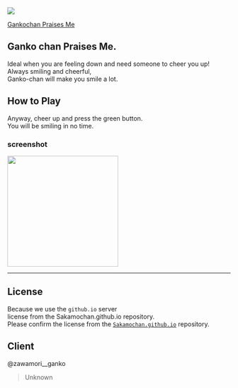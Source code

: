 <img src="https://img.shields.io/github/size/Pop-Apple/Korozin_/index.html?color=pink&style=flat-square">

[Gankochan Praises Me](https://sakamochanq.github.io/archive/gankochan/)

## Ganko chan Praises Me.

Ideal when you are feeling down and need someone to cheer you up!  
Always smiling and cheerful,  
Ganko-chan will make you smile a lot.  

## How to Play

Anyway, cheer up and press the green button.  
You will be smiling in no time.  

### screenshot

<img width="250px" src="https://github.com/Sakamochanq/Sakamochanq.github.io/blob/master/archive/gankochan/assets/screenshot.png">

---

## License

Because we use the `github.io` server  
license from the Sakamochan.github.io repository.  
Please confirm the license from the [`Sakamochan.github.io`](https://github.com/Sakamochanq/Sakamochanq.github.io) repository.  

## Client

@zawamori__ganko

> Unknown
